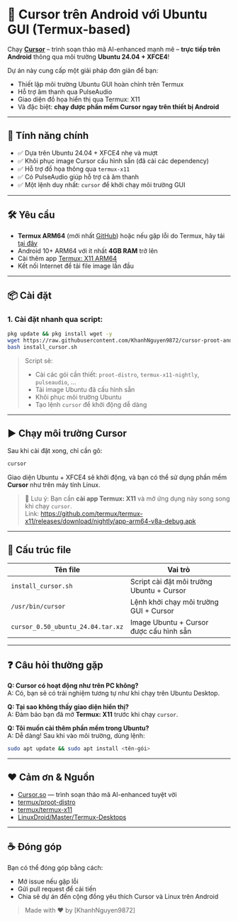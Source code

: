 # 🧠 Cursor trên Android với Ubuntu GUI (Termux-based)

Chạy **[Cursor](https://cursor.so)** – trình soạn thảo mã AI-enhanced mạnh mẽ – **trực tiếp trên Android** thông qua môi trường **Ubuntu 24.04 + XFCE4**!

Dự án này cung cấp một giải pháp đơn giản để bạn:
- Thiết lập môi trường Ubuntu GUI hoàn chỉnh trên Termux
- Hỗ trợ âm thanh qua PulseAudio
- Giao diện đồ họa hiển thị qua Termux: X11
- Và đặc biệt: **chạy được phần mềm Cursor ngay trên thiết bị Android**

---

## 🚀 Tính năng chính

- ✅ Dựa trên Ubuntu 24.04 + XFCE4 nhẹ và mượt
- ✅ Khôi phục image Cursor cấu hình sẵn (đã cài các dependency)
- ✅ Hỗ trợ đồ họa thông qua `termux-x11`
- ✅ Có PulseAudio giúp hỗ trợ cả âm thanh
- ✅ Một lệnh duy nhất: `cursor` để khởi chạy môi trường GUI

---

## 🛠️ Yêu cầu

- **Termux ARM64** (mới nhất [GitHub](https://github.com/termux/termux-app/releases/download/v0.118.2/termux-app_v0.118.2+github-debug_arm64-v8a.apk)) hoặc nếu gặp lỗi do Termux, hãy tải [tại đây](https://khanhnguyen9872.github.io/Ninja_Server_Termux/CONF_FILE/termux_0.118.apk)
- Android 10+ ARM64 với ít nhất **4GB RAM** trở lên
- Cài thêm app [Termux: X11 ARM64](https://github.com/termux/termux-x11/releases/download/nightly/app-arm64-v8a-debug.apk)
- Kết nối Internet để tải file image lần đầu

---

## 📦 Cài đặt

### 1. Cài đặt nhanh qua script:

```bash
pkg update && pkg install wget -y
wget https://raw.githubusercontent.com/KhanhNguyen9872/cursor-proot-android/refs/heads/main/install.sh
bash install_cursor.sh
```

> Script sẽ:
> - Cài các gói cần thiết: `proot-distro`, `termux-x11-nightly`, `pulseaudio`, ...
> - Tải image Ubuntu đã cấu hình sẵn
> - Khôi phục môi trường Ubuntu
> - Tạo lệnh `cursor` để khởi động dễ dàng

---

## ▶️ Chạy môi trường Cursor

Sau khi cài đặt xong, chỉ cần gõ:

```bash
cursor
```

Giao diện Ubuntu + XFCE4 sẽ khởi động, và bạn có thể sử dụng phần mềm **Cursor** như trên máy tính Linux.

> 📱 Lưu ý: Bạn cần **cài app Termux: X11** và mở ứng dụng này song song khi chạy `cursor`.  
> Link: https://github.com/termux/termux-x11/releases/download/nightly/app-arm64-v8a-debug.apk

---

## 📂 Cấu trúc file

| Tên file                        | Vai trò                                      |
|-------------------------------|----------------------------------------------|
| `install_cursor.sh`           | Script cài đặt môi trường Ubuntu + Cursor    |
| `/usr/bin/cursor`             | Lệnh khởi chạy môi trường GUI + Cursor       |
| `cursor_0.50_ubuntu_24.04.tar.xz` | Image Ubuntu + Cursor được cấu hình sẵn |

---

## ❓ Câu hỏi thường gặp

**Q: Cursor có hoạt động như trên PC không?**  
A: Có, bạn sẽ có trải nghiệm tương tự như khi chạy trên Ubuntu Desktop.

**Q: Tại sao không thấy giao diện hiển thị?**  
A: Đảm bảo bạn đã mở **Termux: X11** trước khi chạy `cursor`.

**Q: Tôi muốn cài thêm phần mềm trong Ubuntu?**  
A: Dễ dàng! Sau khi vào môi trường, dùng lệnh:
```bash
sudo apt update && sudo apt install <tên-gói>
```

---

## ❤️ Cảm ơn & Nguồn

- [Cursor.so](https://cursor.so) — trình soạn thảo mã AI-enhanced tuyệt vời
- [termux/proot-distro](https://github.com/termux/proot-distro)
- [termux/termux-x11](https://github.com/termux/termux-x11)
- [LinuxDroid/Master/Termux-Desktops](https://github.com/LinuxDroidMaster/Termux-Desktops)

---

## ☕ Đóng góp

Bạn có thể đóng góp bằng cách:
- Mở issue nếu gặp lỗi
- Gửi pull request để cải tiến
- Chia sẻ dự án đến cộng đồng yêu thích Cursor và Linux trên Android

> Made with ❤️ by [KhanhNguyen9872]
